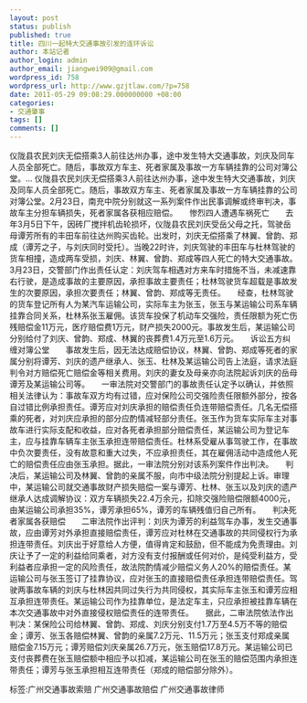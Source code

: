 ```yaml
---
layout: post
status: publish
published: true
title: 四川一起特大交通事故引发的连环诉讼
author: 本站记者
author_login: admin
author_email: jiangwei909@gmail.com
wordpress_id: 758
wordpress_url: http://www.gzjtlaw.com/?p=758
date: 2011-05-29 09:08:29.000000000 +08:00
categories:
- 交通肇事
tags: []
comments: []
---
```

仪陇县农民刘庆无偿搭乘3人前往达州办事，途中发生特大交通事故，刘庆及同车人员全部死亡。随后，事故双方车主、死者家属及事故一方车辆挂靠的公司对簿公堂。...  仪陇县农民刘庆无偿搭乘3人前往达州办事，途中发生特大交通事故，刘庆及同车人员全部死亡。随后，事故双方车主、死者家属及事故一方车辆挂靠的公司对簿公堂。2月23日，南充中院分别就这一系列案件作出民事调解或终审判决，事故车主分担车辆损失，死者家属各获相应赔偿。　　惨烈四人遭遇车祸死亡　　去年3月5日下午，因砖厂搅拌机齿轮损坏，仪陇县农民刘庆受岳父母之托，驾驶岳母谭芳所有的丰田车前往达州购买齿轮。出发时，刘庆无偿搭乘了林翼、曾韵、郑成（谭芳之子，与刘庆同时受托）。当晚22时许，刘庆驾驶的丰田车与杜林驾驶的货车相撞，造成两车受损，刘庆、林翼、曾韵、郑成等四人死亡的特大交通事故。　　3月23日，交警部门作出责任认定：刘庆驾车相遇对方来车时措施不当，未减速靠右行驶，是造成事故的主要原因，承担事故主要责任；杜林驾驶货车超载是事故发生的次要原因，承担次要责任；林翼、曾韵、郑成等无责任。　　经查，杜林驾驶的货车登记所有人为某汽车运输公司，实际车主为张玉，张玉与某运输公司系车辆挂靠合同关系，杜林系张玉雇佣。该货车投保了机动车交强险，责任限额为死亡伤残赔偿金11万元，医疗赔偿费1万元，财产损失2000元。事故发生后，某运输公司分别给付了刘庆、曾韵、郑成、林翼的丧葬费1.4万元至1.6万元。　　诉讼五方纠缠对簿公堂　　事故发生后，因无法达成赔偿协议，林翼、曾韵、郑成等死者的家属分别将谭芳、刘庆的遗产继承人、张玉、杜林及某运输公司告上法庭，请求法庭判令对方赔偿死亡赔偿金等相关费用。刘庆的妻女及母亲亦向法院起诉刘庆的岳母谭芳及某运输公司等。　　一审法院对交警部门的事故责任认定予以确认，并依照相关法律认为：事故车双方均有过错，应对保险公司交强险责任限额外部分，按各自过错比例承担责任。谭芳应对刘庆承担的赔偿责任负连带赔偿责任。几名无偿搭乘的死者，对刘庆应承担的部分应酌情减轻部分责任。张玉作为货车实际车主对事故车进行实际支配和收益，应对各死者承担部分赔偿责任，某运输公司为登记车主，应与挂靠车辆车主张玉承担连带赔偿责任。杜林系受雇从事驾驶工作，在事故中负次要责任，没有故意和重大过失，不应承担责任，其在雇佣活动中造成他人死亡的赔偿责任应由张玉承担。据此，一审法院分别对该系列案件作出判决。　　判决后，某运输公司及林翼、曾韵的亲属不服，向市中级法院分别提起上诉。审理中，某运输公司就交通事故财产损失赔偿一案与谭芳、杜林、张玉以及刘庆的遗产继承人达成调解协议：双方车辆损失22.4万余元，扣除交强险赔偿限额4000元，由某运输公司承担35%，谭芳承担65%，谭芳的车辆残值归自己所有。　　判决死者家属各获赔偿　　二审法院作出评判：刘庆为谭芳的利益驾车办事，发生交通事故，应由谭芳对外承担直接赔偿责任，谭芳应对杜林在交通事故的共同侵权行为承担连带责任。刘庆出于好意给人方便，值得肯定和鼓励，但不能成为免责理由。刘庆让予了一定的利益给同乘者，对方没有支付报酬或任何对价，是纯受利益方，受利益者应承担一定的风险责任，故法院酌情减少赔偿义务人20%的赔偿责任。某运输公司与张玉签订了挂靠协议，应对张玉的直接赔偿责任承担连带赔偿责任。驾驶两事故车辆的刘庆与杜林因共同过失行为共同侵权，其实际车主张玉和谭芳应相互承担连带责任。某运输公司作为挂靠单位，是法定车主，只应承担被挂靠车辆在本次交通事故中对外直接侵权赔偿责任的连带责任。　　据此，二审法院依法作出判决：某保险公司给林翼、曾韵、郑成、刘庆分别支付1.7万至4.5万不等的赔偿金；谭芳、张玉各赔偿林翼、曾韵的亲属7.2万元、11.5万元；张玉支付郑成亲属赔偿金7.15万元；谭芳赔偿刘庆亲属26.7万元，张玉赔偿17.8万元。某运输公司已支付丧葬费在张玉赔偿额中相应予以扣减，某运输公司在张玉的赔偿范围内承担连带责任；谭芳与张玉承担相互连带责任（郑成的赔偿部分除外）。标签:广州交通事故索赔 广州交通事故赔偿 广州交通事故律师
